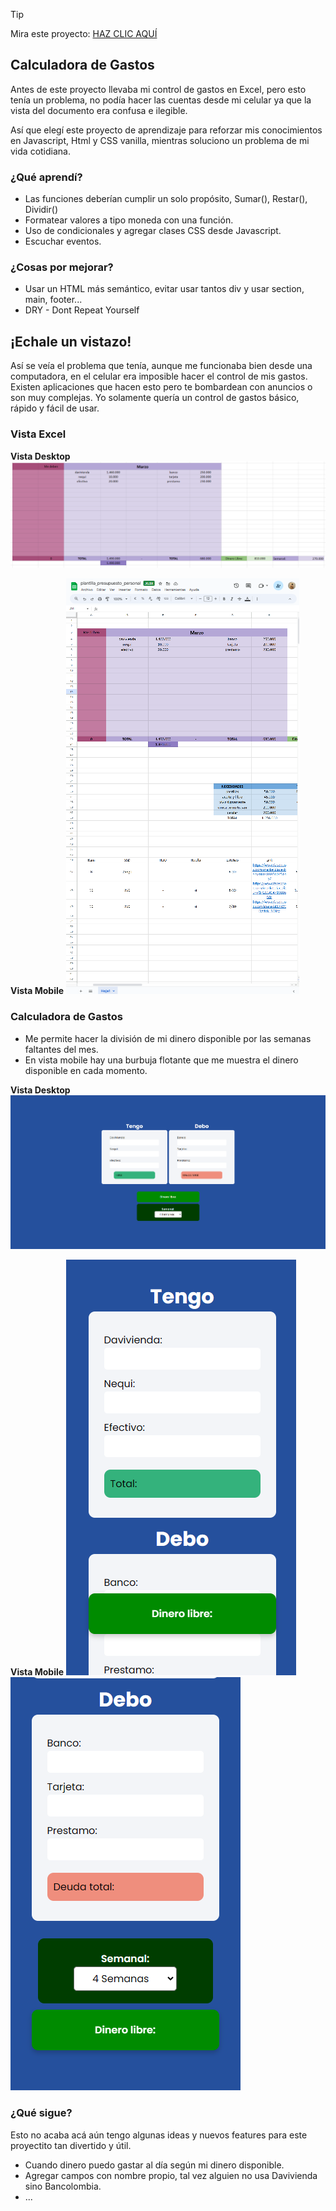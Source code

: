 > [!TIP]
> Mira este proyecto: <a href="https://sakhurama.github.io/calculadoraGastos/">HAZ CLIC AQUÍ</a>

## Calculadora de Gastos
Antes de este proyecto llevaba mi control de gastos en Excel, pero esto tenía un problema,
no podía hacer las cuentas desde mi celular ya que la vista del documento era confusa e ilegible.

Así que elegí este proyecto de aprendizaje para reforzar mis conocimientos en Javascript, Html y CSS vanilla, 
mientras soluciono un problema de mi vida cotidiana.

### ¿Qué aprendí?
- Las funciones deberían cumplir un solo propósito, Sumar(), Restar(), Dividir()
- Formatear valores a tipo moneda con una función.
- Uso de condicionales y agregar clases CSS desde Javascript.
- Escuchar eventos.

### ¿Cosas por mejorar?
- Usar un HTML más semántico, evitar usar tantos div y usar section, main, footer...
- DRY - Dont Repeat Yourself

## ¡Echale un vistazo!
Así se veía el problema que tenía, aunque me funcionaba bien desde una computadora, en el celular era imposible hacer el control de mis gastos.
Existen aplicaciones que hacen esto pero te bombardean con anuncios o son muy complejas. Yo solamente quería un control de gastos básico, rápido y fácil de usar.

### Vista Excel
**Vista Desktop**
![Pantallazo Excel Desktop](img/readme/excel.png)

**Vista Mobile**
![Pantallazo Excel Mobile](img/readme/excel2.png)

### Calculadora de Gastos
- Me permite hacer la división de mi dinero disponible por las semanas faltantes del mes.
- En vista mobile hay una burbuja flotante que me muestra el dinero disponible en cada momento.

**Vista Desktop**
![Pantallazo Calculadora Desktop](img/readme/calculadora.png)

**Vista Mobile**
![Pantallazo Calculadora Mobile](img/readme/calculadora1.png)
![Pantallazo Calculadora Mobile](img/readme/calculadora2.png)


### ¿Qué sigue?
Esto no acaba acá aún tengo algunas ideas y nuevos features para este proyectito tan divertido y útil.

- Cuando dinero puedo gastar al día según mi dinero disponible.
- Agregar campos con nombre propio, tal vez alguien no usa Davivienda sino Bancolombia.
- ...
